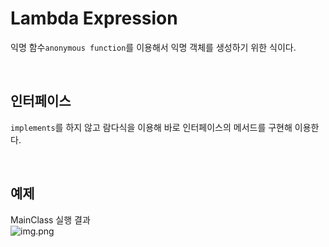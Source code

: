 # Lambda Expression

익명 함수```anonymous function```를 이용해서 익명 객체를 생성하기 위한 식이다.

<br />

## 인터페이스

```implements```를 하지 않고 람다식을 이용해 바로 인터페이스의 메서드를 구현해 이용한다.

<br />

## 예제

MainClass 실행 결과   
![img.png](img.png)
